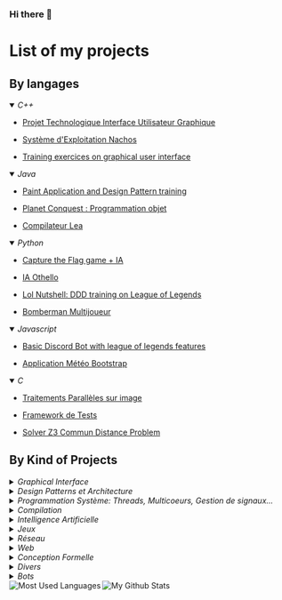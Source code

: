 ### Hi there 👋

# List of my projects
## By langages
<details open>
<summary>
<i>C++</i>
</summary>
    <ul><li><a href="https://github.com/Yukiisama/Projet-Techno-S5">Projet Technologique Interface Utilisateur Graphique</a></li></ul>
    <ul><li><a href="https://github.com/Yukiisama/Nachos_final">Système d'Exploitation Nachos</a></li></ul>
    <ul><li><a href="https://github.com/Yukiisama/Projet-Techno-S5">Training exercices on graphical user interface</a></li></ul>
</details>
<details open>
<summary>
<i>Java</i>
</summary>
    <ul><li><a href="https://github.com/Yukiisama/Paint-And-Design-Patterns">Paint Application and Design Pattern training</a></li></ul>
    <ul><li><a href="https://github.com/Yukiisama/Projet_poo">Planet Conquest : Programmation objet</a></li></ul>
    <ul><li><a href="https://github.com/Yukiisama/Projet_poo">Compilateur Lea</a></li></ul>
</details>
<details open>
<summary>
<i>Python</i>
</summary>
    <ul><li><a href="https://github.com/Yukiisama/Capture-The-flag-IA">Capture the Flag game + IA</a></li></ul>
    <ul><li><a href="https://github.com/Yukiisama/IA_alexisfoisdeux">IA Othello</a></li></ul>
    <ul><li><a href="https://github.com/Yukiisama/Lolnutshell">Lol Nutshell: DDD training on League of Legends</a></li></ul>
    <ul><li><a href="https://github.com/Yukiisama/Bomberman-Multi">Bomberman Multijoueur</a></li></ul>
</details>
<details open>
<summary>
<i>Javascript</i>
</summary>
    <ul><li><a href="https://github.com/Yukiisama/Lol_Discord_Bot">Basic Discord Bot with league of legends features</a></li></ul>
    <ul><li><a href="https://github.com/Yukiisama/TD3-AppMeteo">Application Météo Bootstrap</a></li></ul>
</details>
<details open>
<summary>
<i>C</i>
</summary>
    <ul><li><a href="https://github.com/Yukiisama/Image_Treatment_Parallel">Traitements Parallèles sur image</a></li></ul>
    <ul><li><a href="https://github.com/Yukiisama/Projet-Systeme-Framework-Test">Framework de Tests</a></li></ul>
    <ul><li><a href="https://github.com/Yukiisama/CommunDistance_Solver_Z3">Solver Z3 Commun Distance Problem</a></li></ul>
</details>

## By Kind of Projects
<details>
<summary>
<i>Graphical Interface</i>
</summary>
    <ul><li><a href="https://github.com/Yukiisama/Projet-Techno-S5">Projet Technologie Interface Graphique</a></li></ul>
</details>
<details>
<summary>
<i>Design Patterns et Architecture</i>
</summary>
    <ul><li><a href="https://github.com/Yukiisama/Paint-And-Design-Patterns">Paint Application and Design Pattern training</a></li></ul>
</details>
<details>
<summary>
<i>Programmation Système: Threads, Multicoeurs, Gestion de signaux...</i>
</summary>
    <ul><li><a href="https://github.com/Yukiisama/Image_Treatment_Parallel">Traitements Parallèles sur image</a></li></ul>
    <ul><li><a href="https://github.com/Yukiisama/Projet-Systeme-Framework-Test">Framework de Tests</a></li></ul>
</details>
<details>
<summary>
<i>Compilation</i>
</summary>
    <ul><li><a href="https://github.com/Yukiisama/Projet_poo">Compilateur Lea</a></li></ul>
</details>
<details>
<summary>
<i>Intelligence Artificielle</i>
</summary>
    <ul><li><a href="https://github.com/Yukiisama/IA_alexisfoisdeux">IA Othello</a></li></ul>
</details>
<details>
<summary>
<i>Jeux</i>
</summary>
    <ul><li><a href="https://github.com/Yukiisama/Projet_poo">Planet Conquest : Programmation objet</a></li></ul>
    <ul><li><a href="https://github.com/Yukiisama/Capture-The-flag-IA">Capture the Flag game + IA</a></li></ul>
</details>
<details>
<summary>
<i>Réseau</i>
</summary>
    <ul><li><a href="https://github.com/Yukiisama/Bomberman-Multi">Bomberman Multijoueur</a></li></ul>
</details>
<details >
<summary>
<i>Web</i>
</summary>
    <ul><li><a href="https://github.com/Yukiisama/TD3-AppMeteo">Application Météo Bootstrap</a></li></ul>
</details>
<details>
<summary>
<i>Conception Formelle</i>
</summary>
    <ul><li><a href="https://github.com/Yukiisama/formaldesign"> Analyse d'un système avec cuve et pannes</a></li></ul>
    <ul><li><a href="https://github.com/Yukiisama/CommunDistance_Solver_Z3">Solver Z3 Commun Distance Problem</a></li></ul>
</details>
<details>
<summary>
<i>Divers</i>
</summary>
    <ul><li><a href="https://github.com/Yukiisama/Lolnutshell">Lol Nutshell: DDD training on League of Legends</a></li></ul>
</details>
<details>
<summary>
<i>Bots</i>
</summary>
    <ul><li><a href="https://github.com/Yukiisama/Lol_Discord_Bot">Basic Discord Bot with league of legends features</a></li></ul>
</details>

<img align="Left" alt="Most Used Languages" src="https://github-readme-stats.vercel.app/api/top-langs/?username=Yukiisama&layout=compact&count_private=true" />
<img align="Left" alt="My Github Stats" src="https://github-readme-stats.vercel.app/api?username=Yukiisama&show_icons=true&count_private=true" />

<!--
**Yukiisama/Yukiisama** is a ✨ _special_ ✨ repository because its `README.md` (this file) appears on your GitHub profile.

Here are some ideas to get you started:

- 🔭 I’m currently working on ...
- 🌱 I’m currently learning ...
- 👯 I’m looking to collaborate on ...
- 🤔 I’m looking for help with ...
- 💬 Ask me about ...
- 📫 How to reach me: ...
- 😄 Pronouns: ...
- ⚡ Fun fact: ...
-->
